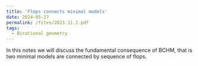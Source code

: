 ```yaml
---
title: 'Flops connects minimal models'
date: 2024-05-27
permalink: /files/2023.11.2.pdf
tags:
  - Birational geometry
---
```


In this notes we will discuss the fundamental consequence of BCHM, that is two minimal models are connected by sequence of flops.
